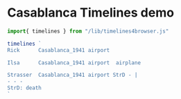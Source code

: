 # Casablanca Timelines demo
  
```js
import{ timelines } from "/lib/timelines4browser.js"
```

<div class="card">

```js
timelines `
Rick      Casablanca_1941 airport

Ilsa      Casablanca_1941 airport  airplane

Strasser  Casablanca_1941 airport StrD - |
- - -
StrD: death
`
```
</div>
